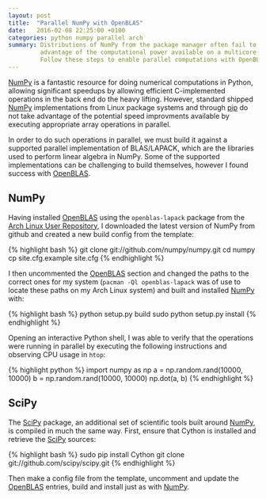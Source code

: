 ```yaml
---
layout: post
title:  "Parallel NumPy with OpenBLAS"
date:   2016-02-08 22:25:00 +0100
categories: python numpy parallel arch
summary: Distributions of NumPy from the package manager often fail to take
         advantage of the computational power available on a multicore system.
         Follow these steps to enable parallel computations with OpenBLAS.
---
```


[NumPy] is a fantastic resource for doing numerical computations in Python,
allowing significant speedups by allowing efficient C-implemented operations in
the back end do the heavy lifting. However, standard shipped [NumPy]
implementations from Linux package systems and through [pip] do not take
advantage of the potential speed improvments available by executing appropriate
array operations in parallel.

In order to do such operations in parallel, we must build it against a
supported parallel implementation of BLAS/LAPACK, which are the libraries used
to perform linear algebra in NumPy. Some of the supported implementations can
be challenging to build themselves, however I found success with [OpenBLAS].

## NumPy

Having installed [OpenBLAS] using the ``openblas-lapack`` package from the
[Arch Linux User Repository][AUR], I downloaded the latest version of NumPy
from github and created a new build config from the template:

{% highlight bash %}
git clone git://github.com/numpy/numpy.git
cd numpy
cp site.cfg.example site.cfg
{% endhighlight %}

I then uncommented the [OpenBLAS] section and changed the paths to the correct
ones for my system (``pacman -Ql openblas-lapack`` was of use to locate these
paths on my Arch Linux system) and built and installed [NumPy] with:

{% highlight bash %}
python setup.py build
sudo python setup.py install
{% endhighlight %}

Opening an interactive Python shell, I was able to verify that the operations
were running in parallel by executing the following instructions and observing
CPU usage in ``htop``:

{% highlight python %}
import numpy as np
a = np.random.rand(10000, 10000)
b = np.random.rand(10000, 10000)
np.dot(a, b)
{% endhighlight %}

## SciPy

The [SciPy] package, an additional set of scientific tools built around
[NumPy], is compiled in much the same way. First, ensure that Cython is
installed and retrieve the [SciPy] sources:

{% highlight bash %}
sudo pip install Cython
git clone git://github.com/scipy/scipy.git
{% endhighlight %}

Then make a config file from the template, uncomment and update the [OpenBLAS]
entries, build and install just as with [NumPy].

[NumPy]: http://www.numpy.org/
[SciPy]: http://www.scipy.org/
[pip]: https://pypi.python.org/pypi/pip
[OpenBLAS]: http://www.openblas.net/
[AUR]: https://aur.archlinux.org/
